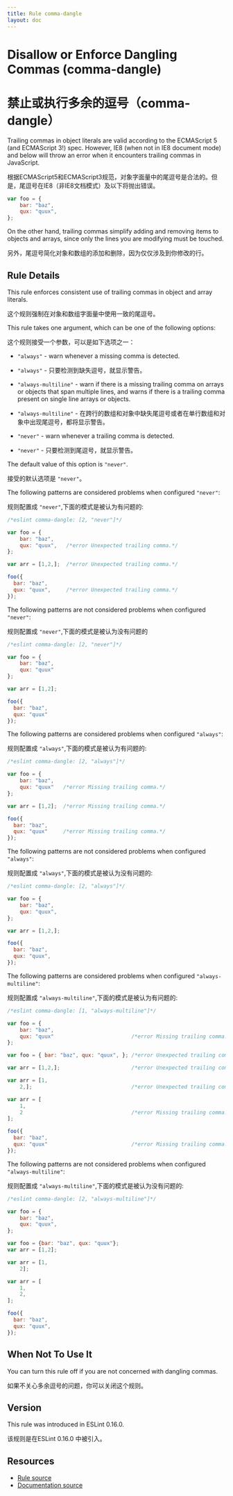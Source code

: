 ```yaml
---
title: Rule comma-dangle
layout: doc
---
```

<!-- Note: No pull requests accepted for this file. See README.md in the root directory for details. -->
# Disallow or Enforce Dangling Commas (comma-dangle)
# 禁止或执行多余的逗号（comma-dangle）
Trailing commas in object literals are valid according to the ECMAScript 5 (and ECMAScript 3!) spec. However, IE8 (when not in IE8 document mode) and below will throw an error when it encounters trailing commas in JavaScript.

根据ECMAScript5和ECMAScript3规范，对象字面量中的尾逗号是合法的。但是，尾逗号在IE8（非IE8文档模式）及以下将抛出错误。

```js
var foo = {
    bar: "baz",
    qux: "quux",
};
```

On the other hand, trailing commas simplify adding and removing items to objects and arrays, since only the lines you are modifying must be touched.

另外，尾逗号简化对象和数组的添加和删除，因为仅仅涉及到你修改的行。

## Rule Details

This rule enforces consistent use of trailing commas in object and array literals.

这个规则强制在对象和数组字面量中使用一致的尾逗号。

This rule takes one argument, which can be one of the following options:

这个规则接受一个参数，可以是如下选项之一：

- `"always"` - warn whenever a missing comma is detected.

- `"always"` - 只要检测到缺失逗号，就显示警告。

- `"always-multiline"` - warn if there is a missing trailing comma on arrays or objects that span multiple lines, and warns if there is a trailing comma present on single line arrays or objects.

- `"always-multiline"` - 在跨行的数组和对象中缺失尾逗号或者在单行数组和对象中出现尾逗号，都将显示警告。

- `"never"` - warn whenever a trailing comma is detected.

- `"never"` - 只要检测到尾逗号，就显示警告。

The default value of this option is `"never"`.

接受的默认选项是 `"never"`。

The following patterns are considered problems when configured `"never"`:

规则配置成 `"never"`,下面的模式是被认为有问题的:

```js
/*eslint comma-dangle: [2, "never"]*/

var foo = {
    bar: "baz",
    qux: "quux",   /*error Unexpected trailing comma.*/
};

var arr = [1,2,];  /*error Unexpected trailing comma.*/

foo({
  bar: "baz",
  qux: "quux",     /*error Unexpected trailing comma.*/
});
```

The following patterns are not considered problems when configured `"never"`:

规则配置成 `"never"`,下面的模式是被认为没有问题的

```js
/*eslint comma-dangle: [2, "never"]*/

var foo = {
    bar: "baz",
    qux: "quux"
};

var arr = [1,2];

foo({
  bar: "baz",
  qux: "quux"
});
```

The following patterns are considered problems when configured `"always"`:

规则配置成 `"always"`,下面的模式是被认为有问题的:

```js
/*eslint comma-dangle: [2, "always"]*/

var foo = {
    bar: "baz",
    qux: "quux"   /*error Missing trailing comma.*/
};

var arr = [1,2];  /*error Missing trailing comma.*/

foo({
  bar: "baz",
  qux: "quux"     /*error Missing trailing comma.*/
});
```

The following patterns are not considered problems when configured `"always"`:

规则配置成 `"always"`,下面的模式是被认为没有问题的:

```js
/*eslint comma-dangle: [2, "always"]*/

var foo = {
    bar: "baz",
    qux: "quux",
};

var arr = [1,2,];

foo({
  bar: "baz",
  qux: "quux",
});
```

The following patterns are considered problems when configured `"always-multiline"`:

规则配置成 `"always-multiline"`,下面的模式是被认为有问题的:


```js
/*eslint comma-dangle: [1, "always-multiline"]*/

var foo = {
    bar: "baz",
    qux: "quux"                         /*error Missing trailing comma.*/
};

var foo = { bar: "baz", qux: "quux", }; /*error Unexpected trailing comma.*/

var arr = [1,2,];                       /*error Unexpected trailing comma.*/

var arr = [1,
    2,];                                /*error Unexpected trailing comma.*/

var arr = [
    1,
    2                                   /*error Missing trailing comma.*/
];

foo({
  bar: "baz",
  qux: "quux"                           /*error Missing trailing comma.*/
});
```

The following patterns are not considered problems when configured `"always-multiline"`:

规则配置成 `"always-multiline"`,下面的模式是被认为没有问题的:

```js
/*eslint comma-dangle: [2, "always-multiline"]*/

var foo = {
    bar: "baz",
    qux: "quux",
};

var foo = {bar: "baz", qux: "quux"};
var arr = [1,2];

var arr = [1,
    2];

var arr = [
    1,
    2,
];

foo({
  bar: "baz",
  qux: "quux",
});
```

## When Not To Use It

You can turn this rule off if you are not concerned with dangling commas.

如果不关心多余逗号的问题，你可以关闭这个规则。

## Version

This rule was introduced in ESLint 0.16.0.

该规则是在ESLint 0.16.0 中被引入。

## Resources

* [Rule source](https://github.com/eslint/eslint/tree/master/lib/rules/comma-dangle.js)
* [Documentation source](https://github.com/eslint/eslint/tree/master/docs/rules/comma-dangle.md)
